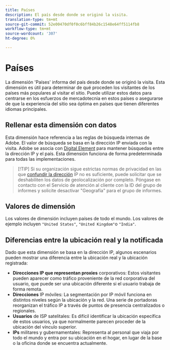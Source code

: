 ```yaml
---
title: Países
description: El país desde donde se originó la visita.
translation-type: tm+mt
source-git-commit: 52e00470df0f0c6bff84b26c1548e64ff5114fb8
workflow-type: tm+mt
source-wordcount: '307'
ht-degree: 0%

---
```



# Países

La dimensión &#39;Países&#39; informa del país desde donde se originó la visita. Esta dimensión es útil para determinar de qué proceden los visitantes de los países más populares al visitar el sitio. Puede utilizar estos datos para centrarse en los esfuerzos de mercadotecnia en estos países o asegurarse de que la experiencia del sitio sea óptima en países que tienen diferentes idiomas principales.

## Rellenar esta dimensión con datos

Esta dimensión hace referencia a las reglas de búsqueda internas de Adobe. El valor de búsqueda se basa en la dirección IP enviada con la visita. Adobe se asocia con [Digital Element](https://www.digitalelement.com/) para mantener búsquedas entre la dirección IP y el país. Esta dimensión funciona de forma predeterminada para todas las implementaciones.

> [!TIP] Si su organización sigue estrictas normas de privacidad en las que [confundir la dirección](/help/admin/admin/general-acct-settings-admin.md) IP no es suficiente, puede solicitar que se deshabiliten los datos de geolocalización por completo. Póngase en contacto con el Servicio de atención al cliente con la ID del grupo de informes y solicite desactivar &quot;Geografía&quot; para el grupo de informes.

## Valores de dimensión

Los valores de dimensión incluyen países de todo el mundo. Los valores de ejemplo incluyen `"United States"`, `"United Kingdom"`o `"India"`.

## Diferencias entre la ubicación real y la notificada

Dado que esta dimensión se basa en la dirección IP, algunos escenarios pueden mostrar una diferencia entre la ubicación real y la ubicación registrada:

* **Direcciones IP que representan proxies** corporativos: Estos visitantes pueden aparecer como tráfico proveniente de la red corporativa del usuario, que puede ser una ubicación diferente si el usuario trabaja de forma remota.
* **Direcciones** IP móviles: La segmentación por IP móvil funciona en distintos niveles según la ubicación y la red. Una serie de portadoras reorganizan el tráfico IP a través de puntos de presencia centralizados o regionales.
* **Usuarios** de ISP satelitales: Es difícil identificar la ubicación específica de estos usuarios, ya que normalmente parecen proceder de la ubicación del vínculo superior.
* **IPs** militares y gubernamentales: Representa al personal que viaja por todo el mundo y entra por su ubicación en el hogar, en lugar de la base o la oficina donde se encuentra actualmente.
